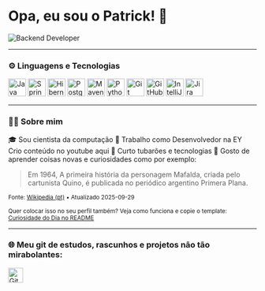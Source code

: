 # Opa, eu sou o Patrick! 🚀  

<img 
  src="https://img.shields.io/badge/Backend%20Developer-0D1117?style=flat&logo=java&logoColor=F89820&labelColor=0D1117&color=0D1117"
  alt="Backend Developer"
/>

---

### ⚙️ Linguagens e Tecnologias  
<p>
  <img src="https://skillicons.dev/icons?i=java" width="36" alt="Java"/>
  <img src="https://skillicons.dev/icons?i=spring" width="36" alt="Spring"/>
  <img src="https://skillicons.dev/icons?i=hibernate" width="36" alt="Hibernate"/>
  <img src="https://skillicons.dev/icons?i=postgres" width="36" alt="PostgreSQL"/>
  <img src="https://skillicons.dev/icons?i=maven" width="36" alt="Maven"/>
  <img src="https://skillicons.dev/icons?i=python" width="36" alt="Python"/>
  <img src="https://skillicons.dev/icons?i=git" width="36" alt="Git"/>
  <img src="https://skillicons.dev/icons?i=githubactions" width="36" alt="GitHub Actions"/>
  <img src="https://skillicons.dev/icons?i=idea" width="36" alt="IntelliJ IDEA"/>
  <img src="https://skillicons.dev/icons?i=jira" width="36" alt="Jira"/>
</p>

---

### 👨‍💻 Sobre mim  
🎓 Sou cientista da computação 
🛒 Trabalho como Desenvolvedor na EY 
Crio conteúdo no youtube aqui 
🤝 Curto tubarões e tecnologias 
🌱 Gosto de aprender coisas novas e curiosidades como por exemplo: 

<!--CURIOSIDADE:START-->
> Em 1964, A primeira história da personagem Mafalda, criada pelo cartunista Quino, é publicada no periódico argentino Primera Plana.

<sub>Fonte: [Wikipedia (pt)](https://pt.wikipedia.org/wiki/Mafalda) • Atualizado 2025-09-29</sub>
<!--CURIOSIDADE:END-->

<sub>Quer colocar isso no seu perfil também? Veja como funciona e copie o template: [Curiosidade do Dia no README](https://github.com/SEU-USUARIO/curiosidade-readme-template)</sub>


---

### 🌐 Meu git de estudos, rascunhos e projetos não tão mirabolantes: 
<p>
   <a href="https://github.com/c0diguin" target="_blank">
    <img src="https://skillicons.dev/icons?i=github" width="30" alt="GitHub"/>
  </a>
</p>  
